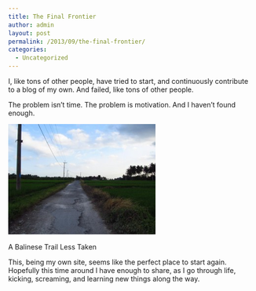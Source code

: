 ```yaml
---
title: The Final Frontier
author: admin
layout: post
permalink: /2013/09/the-final-frontier/
categories:
  - Uncategorized
---
```

I, like tons of other people, have tried to start, and continuously contribute to a blog of my own. And failed, like tons of other people.

The problem isn&#8217;t time. The problem is motivation. And I haven&#8217;t found enough.

<div id="attachment_7" style="width: 310px" class="wp-caption aligncenter">
  <a href="/assets/images/wp-content/uploads/2013/09/sIMG_2869.jpg"><img class="size-medium wp-image-7" alt="Bali Trail" src="/assets/images/wp-content/uploads/2013/09/sIMG_2869-300x225.jpg?fit=300%2C225" data-recalc-dims="1" /></a>
  
  <p class="wp-caption-text">
    A Balinese Trail Less Taken
  </p>
</div>

This, being my own site, seems like the perfect place to start again. Hopefully this time around I have enough to share, as I go through life, kicking, screaming, and learning new things along the way.
